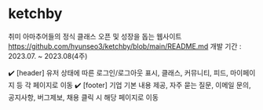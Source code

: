 # ketchby
취미 아마추어들의 정식 클래스 오픈 및 성장을 돕는 웹사이트
https://github.com/hyunseo3/ketchby/blob/main/README.md
개발 기간 : 2023.07. ~ 2023.08(4주)



✔️ [header] 유저 상태에 따른 로그인/로그아웃 표시, 클래스, 커뮤니티, 피드, 마이페이지 등 각 페이지로 이동
✔️ [footer] 기업 기본 내용 제공, 자주 묻는 질문, 이메일 문의, 공지사항, 버그제보, 채용 클릭 시 해당 페이지로 이동



